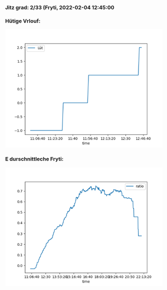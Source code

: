 ### Jitz grad: 2/33 (Fryti, 2022-02-04 12:45:00

### Hütige Vrlouf:
![Graph](Today.png)

### E durschnittleche Fryti:
![Graph](Fryti.png)